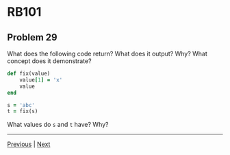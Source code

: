 # RB101
## Problem 29

What does the following code return? What does it output? Why? What concept does it demonstrate?

```ruby
def fix(value)
	value[1] = 'x'
	value
end

s = 'abc'
t = fix(s)
```

What values do `s` and `t` have? Why?

---

[Previous](28.md) | [Next](30.md)
